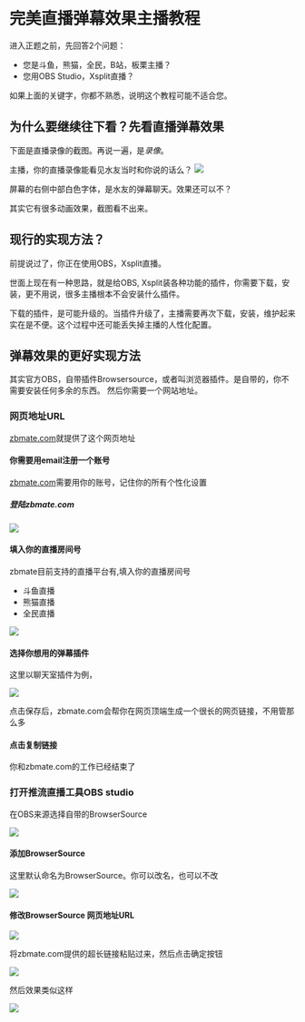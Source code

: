 # 完美直播弹幕效果主播教程

进入正题之前，先回答2个问题：

* 您是斗鱼，熊猫，全民，B站，板栗主播？
* 您用OBS Studio，Xsplit直播？

如果上面的关键字，你都不熟悉，说明这个教程可能不适合您。

## 为什么要继续往下看？先看直播弹幕效果

下面是直播录像的截图。再说一遍，是*录像*。

主播，你的直播录像能看见水友当时和你说的话么？
 ![](/icon/index/2017-05-17_101439.jpg)
 
屏幕的右侧中部白色字体，是水友的弹幕聊天。效果还可以不？

其实它有很多动画效果，截图看不出来。

## 现行的实现方法？

前提说过了，你正在使用OBS，Xsplit直播。

世面上现在有一种思路，就是给OBS, Xsplit装各种功能的插件，你需要下载，安装，更不用说，很多主播根本不会安装什么插件。

下载的插件，是可能升级的。当插件升级了，主播需要再次下载，安装，维护起来实在是不便。这个过程中还可能丢失掉主播的人性化配置。

## 弹幕效果的更好实现方法

其实官方OBS，自带插件Browsersource，或者叫浏览器插件。是自带的，你不需要安装任何多余的东西。
然后你需要一个网站地址。

### 网页地址URL

[zbmate.com](zbmate.com)就提供了这个网页地址


#### 你需要用email注册一个账号

[zbmate.com](zbmate.com)需要用你的账号，记住你的所有个性化设置

##### 登陆zbmate.com

![](/icon/index/ScreenHunter_05_May_17_11.48.jpg)

#### 填入你的直播房间号

zbmate目前支持的直播平台有,填入你的直播房间号

* 斗鱼直播
* 熊猫直播
* 全民直播

![](/icon/index/ScreenHunter_07_May_17_13.32.jpg)

#### 选择你想用的弹幕插件

这里以聊天室插件为例，

![](/icon/index/ScreenHunter_09_May_17_13.43.jpg)

点击保存后，zbmate.com会帮你在网页顶端生成一个很长的网页链接，不用管那么多

#### 点击复制链接

你和zbmate.com的工作已经结束了

### 打开推流直播工具OBS studio

在OBS来源选择自带的BrowserSource

![](/icon/index/2017-05-17_obs.jpg)

#### 添加BrowserSource

这里默认命名为BrowserSource。你可以改名，也可以不改

![](/icon/index/ScreenHunter_10_May_17_14.03.jpg)

#### 修改BrowserSource 网页地址URL

![](/icon/index/ScreenHunter_11_May_17_14.07.jpg)

将zbmate.com提供的超长链接粘贴过来，然后点击确定按钮

![](/icon/index/ScreenHunter_13_May_17_14.32.jpg)

然后效果类似这样

![](/icon/index/ScreenHunter_14_May_17_14.45.jpg)
